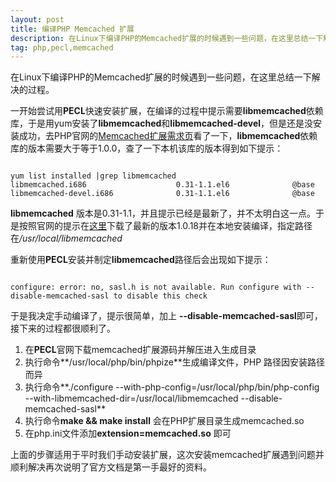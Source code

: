 ```yaml
---
layout: post
title: 编译PHP Memcached 扩展
description: 在Linux下编译PHP的Memcached扩展的时候遇到一些问题，在这里总结一下解决的过程。
tag: php,pecl,memcached
---
```


在Linux下编译PHP的Memcached扩展的时候遇到一些问题，在这里总结一下解决的过程。

一开始尝试用**PECL**快速安装扩展，在编译的过程中提示需要**libmemcached**依赖库，于是用yum安装了**libmemcached**和**libmemcached-devel**，但是还是没安装成功，去PHP官网的<a href="http://php.net/manual/zh/memcached.requirements.php" target="_blannk">Memcached扩展需求页</a>看了一下，**libmemcached**依赖库的版本需要大于等于1.0.0，查了一下本机该库的版本得到如下提示：
<pre><code class="highlighter">
yum list installed |grep libmemcached
libmemcached.i686                    0.31-1.1.el6              @base
libmemcached-devel.i686              0.31-1.1.el6              @base
</code></pre>
**libmemcached** 版本是0.31-1.1，并且提示已经是最新了，并不太明白这一点。于是按照官网的提示在<a href="http://libmemcached.org/libMemcached.html" target="_blannk">这里</a>下载了最新的版本1.0.18并在本地安装编译，指定路径在<em>/usr/local/libmemcached</em>

重新使用**PECL**安装并制定**libmemcached**路径后会出现如下提示：
<pre><code class="highlighter">
configure: error: no, sasl.h is not available. Run configure with --disable-memcached-sasl to disable this check
</code></pre>

于是我决定手动编译了，提示很简单，加上 **--disable-memcached-sasl**即可，接下来的过程都很顺利了。

  1. 在**PECL**官网下载memcached扩展源码并解压进入生成目录
  2. 执行命令**/usr/local/php/bin/phpize**生成编译文件，PHP 路径因安装路径而异
  3. 执行命令**./configure --with-php-config=/usr/local/php/bin/php-config --with-libmemcached-dir=/usr/local/libmemcached --disable-memcached-sasl**
  4. 执行命令**make && make install** 会在PHP扩展目录生成memcached.so
  5. 在php.ini文件添加**extension=memcached.so** 即可
  
上面的步骤适用于平时我们手动安装扩展，这次安装memcached扩展遇到问题并顺利解决再次说明了官方文档是第一手最好的资料。
